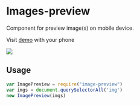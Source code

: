 # Images-preview

Component for preview image(s) on mobile device.

Visit [demo](https://chemzqm.github.io/images-preview/) with your phone

![](http://www.jiangwoo.com/qrcode?url=https%3A%2F%2Fchemzqm.github.io%2Fimages-preview%2F)

## Usage

``` js
var ImagePreview = require("image-preview")
var imgs = document.querySelectorAll('img')
new ImagePreview(imgs)
```


